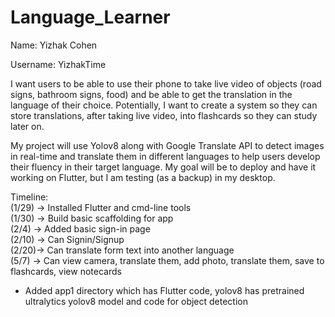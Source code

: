 # Language_Learner
Name: Yizhak Cohen

Username: YizhakTime

I want users to be able to use their phone to take live video of objects (road signs, bathroom signs, food) and be able to get the translation in the language of their choice. Potentially, I want to create a system so they can store translations, after taking live video, into flashcards so they can study later on. 

My project will use Yolov8 along with Google Translate API to detect images in real-time and translate them in different languages to help users develop their fluency in their target language. My goal will be to deploy and have it working on Flutter, but I am testing (as a backup) in my desktop. 

Timeline:  
(1/29) -> Installed Flutter and cmd-line tools  
(1/30) -> Build basic scaffolding for app  
(2/4) -> Added basic sign-in page  
(2/10) -> Can Signin/Signup  
(2/20)-> Can translate form text into another language  
(5/7) -> Can view camera, translate them, add photo, translate them, save to flashcards, view notecards
- Added app1 directory which has Flutter code, yolov8 has pretrained ultralytics yolov8 model and code for object detection
